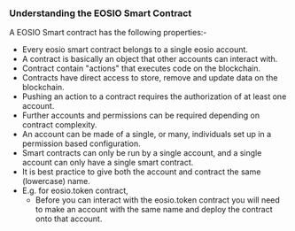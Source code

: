### Understanding the EOSIO Smart Contract
A EOSIO Smart contract has the following properties:-
* Every eosio smart contract belongs to a single eosio account.
* A contract is basically an object that other accounts can interact with.
* Contract contain "actions" that executes code on the blockchain.
* Contracts have direct access to store, remove and update data on the blockchain.
* Pushing an action to a contract requires the authorization of at least one account.
* Further accounts and permissions can be required depending on contract complexity.
* An account can be made of a single, or many, individuals set up in a permission based configuration.
* Smart contracts can only be run by a single account, and a single account can only have a single smart contract.
* It is best practice to give both the account and contract the same (lowercase) name.
* E.g. for eosio.token contract,
  + Before you can interact with the eosio.token contract you will need to make an account with the same name and deploy the contract onto that account.
